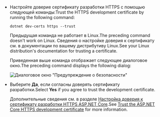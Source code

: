 * <span data-ttu-id="476dd-101">Настройте доверие сертификату разработки HTTPS с помощью следующей команды:</span><span class="sxs-lookup"><span data-stu-id="476dd-101">Trust the HTTPS development certificate by running the following command:</span></span>

  ```dotnetcli
  dotnet dev-certs https --trust
  ```
  
  <span data-ttu-id="476dd-102">Предыдущая команда не работает в Linux.</span><span class="sxs-lookup"><span data-stu-id="476dd-102">The preceding command doesn't work on Linux.</span></span> <span data-ttu-id="476dd-103">Сведения о настройке доверия к сертификату см. в документации по вашему дистрибутиву Linux.</span><span class="sxs-lookup"><span data-stu-id="476dd-103">See your Linux distribution's documentation for trusting a certificate.</span></span>

  <span data-ttu-id="476dd-104">Приведенная выше команда отображает следующее диалоговое окно.</span><span class="sxs-lookup"><span data-stu-id="476dd-104">The preceding command displays the following dialog:</span></span>

  ![Диалоговое окно "Предупреждение о безопасности"](~/getting-started/_static/cert.png)

* <span data-ttu-id="476dd-106">Выберите **Да**, если согласны доверять сертификату разработки.</span><span class="sxs-lookup"><span data-stu-id="476dd-106">Select **Yes** if you agree to trust the development certificate.</span></span>

  <span data-ttu-id="476dd-107">Дополнительные сведения см. в разделе [Настройка доверия к сертификату разработки HTTPS ASP.NET Core](xref:security/enforcing-ssl#trust-the-aspnet-core-https-development-certificate-on-windows-and-macos).</span><span class="sxs-lookup"><span data-stu-id="476dd-107">See [Trust the ASP.NET Core HTTPS development certificate](xref:security/enforcing-ssl#trust-the-aspnet-core-https-development-certificate-on-windows-and-macos) for more information.</span></span>
  
